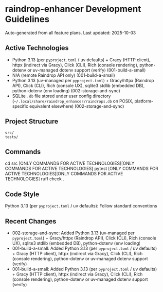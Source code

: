 # raindrop-enhancer Development Guidelines

Auto-generated from all feature plans. Last updated: 2025-10-03

## Active Technologies
- Python 3.13 (per `pyproject.toml` / uv defaults) + Gracy (HTTP client), httpx (indirect via Gracy), Click (CLI), Rich (console rendering), python-dotenv or uv-managed dotenv support (verify) (001-build-a-small)
- N/A (remote Raindrop API only) (001-build-a-small)
- Python 3.13 (uv-managed per `pyproject.toml`) + Gracy/httpx (Raindrop API), Click (CLI), Rich (console UX), sqlite3 stdlib (embedded DB), python-dotenv (env loading) (002-storage-and-sync)
- SQLite `.db` file stored under user config directory (`~/.local/share/raindrop_enhancer/raindrops.db` on POSIX, platform-specific equivalent elsewhere) (002-storage-and-sync)

## Project Structure
```
src/
tests/
```

## Commands
cd src [ONLY COMMANDS FOR ACTIVE TECHNOLOGIES][ONLY COMMANDS FOR ACTIVE TECHNOLOGIES] pytest [ONLY COMMANDS FOR ACTIVE TECHNOLOGIES][ONLY COMMANDS FOR ACTIVE TECHNOLOGIES] ruff check .

## Code Style
Python 3.13 (per `pyproject.toml` / uv defaults): Follow standard conventions

## Recent Changes
- 002-storage-and-sync: Added Python 3.13 (uv-managed per `pyproject.toml`) + Gracy/httpx (Raindrop API), Click (CLI), Rich (console UX), sqlite3 stdlib (embedded DB), python-dotenv (env loading)
- 001-build-a-small: Added Python 3.13 (per `pyproject.toml` / uv defaults) + Gracy (HTTP client), httpx (indirect via Gracy), Click (CLI), Rich (console rendering), python-dotenv or uv-managed dotenv support (verify)
- 001-build-a-small: Added Python 3.13 (per `pyproject.toml` / uv defaults) + Gracy (HTTP client), httpx (indirect via Gracy), Click (CLI), Rich (console rendering), python-dotenv or uv-managed dotenv support (verify)

<!-- MANUAL ADDITIONS START -->
<!-- MANUAL ADDITIONS END -->
